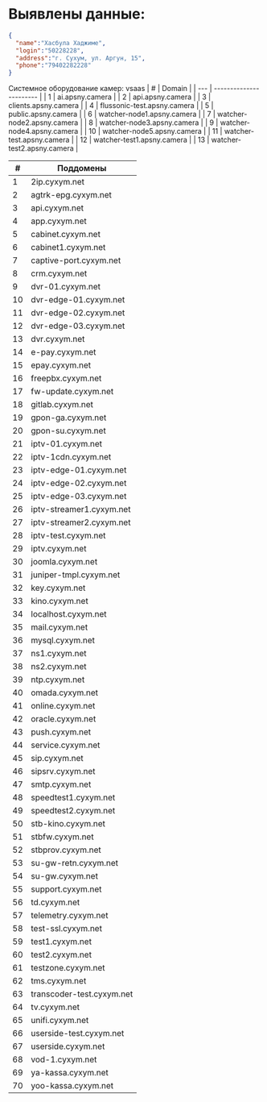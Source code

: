# Выявлены данные:
```json
{
  "name":"Хасбула Хаджиме",
  "login":"50228228",
  "address":"г. Сухум, ул. Аргун, 15",
  "phone":"79402282228"
}
```

Системное оборудование камер: vsaas
| #   | Domain                  |
| --- | ----------------------- |
| 1   | ai.apsny.camera         |
| 2   | api.apsny.camera        |
| 3   | clients.apsny.camera    |
| 4   | flussonic-test.apsny.camera  |
| 5   | public.apsny.camera     |
| 6   | watcher-node1.apsny.camera   |
| 7   | watcher-node2.apsny.camera   |
| 8   | watcher-node3.apsny.camera   |
| 9   | watcher-node4.apsny.camera   |
| 10  | watcher-node5.apsny.camera   |
| 11  | watcher-test.apsny.camera    |
| 12  | watcher-test1.apsny.camera   |
| 13  | watcher-test2.apsny.camera   |

| #   | Поддомены                 |
| --- | ------------------------- |
| 1   | 2ip.cyxym.net             |
| 2   | agtrk-epg.cyxym.net       |
| 3   | api.cyxym.net             |
| 4   | app.cyxym.net             |
| 5   | cabinet.cyxym.net         |
| 6   | cabinet1.cyxym.net        |
| 7   | captive-port.cyxym.net    |
| 8   | crm.cyxym.net             |
| 9   | dvr-01.cyxym.net          |
| 10  | dvr-edge-01.cyxym.net      |
| 11  | dvr-edge-02.cyxym.net      |
| 12  | dvr-edge-03.cyxym.net      |
| 13  | dvr.cyxym.net             |
| 14  | e-pay.cyxym.net           |
| 15  | epay.cyxym.net            |
| 16  | freepbx.cyxym.net         |
| 17  | fw-update.cyxym.net       |
| 18  | gitlab.cyxym.net           |
| 19  | gpon-ga.cyxym.net          |
| 20  | gpon-su.cyxym.net          |
| 21  | iptv-01.cyxym.net          |
| 22  | iptv-1cdn.cyxym.net        |
| 23  | iptv-edge-01.cyxym.net      |
| 24  | iptv-edge-02.cyxym.net      |
| 25  | iptv-edge-03.cyxym.net      |
| 26  | iptv-streamer1.cyxym.net    |
| 27  | iptv-streamer2.cyxym.net    |
| 28  | iptv-test.cyxym.net         |
| 29  | iptv.cyxym.net              |
| 30  | joomla.cyxym.net            |
| 31  | juniper-tmpl.cyxym.net      |
| 32  | key.cyxym.net               |
| 33  | kino.cyxym.net              |
| 34  | localhost.cyxym.net         |
| 35  | mail.cyxym.net              |
| 36  | mysql.cyxym.net             |
| 37  | ns1.cyxym.net               |
| 38  | ns2.cyxym.net               |
| 39  | ntp.cyxym.net               |
| 40  | omada.cyxym.net             |
| 41  | online.cyxym.net            |
| 42  | oracle.cyxym.net            |
| 43  | push.cyxym.net              |
| 44  | service.cyxym.net           |
| 45  | sip.cyxym.net               |
| 46  | sipsrv.cyxym.net            |
| 47  | smtp.cyxym.net              |
| 48  | speedtest1.cyxym.net         |
| 49  | speedtest2.cyxym.net         |
| 50  | stb-kino.cyxym.net          |
| 51  | stbfw.cyxym.net             |
| 52  | stbprov.cyxym.net           |
| 53  | su-gw-retn.cyxym.net        |
| 54  | su-gw.cyxym.net             |
| 55  | support.cyxym.net           |
| 56  | td.cyxym.net                |
| 57  | telemetry.cyxym.net         |
| 58  | test-ssl.cyxym.net           |
| 59  | test1.cyxym.net             |
| 60  | test2.cyxym.net             |
| 61  | testzone.cyxym.net          |
| 62  | tms.cyxym.net               |
| 63  | transcoder-test.cyxym.net   |
| 64  | tv.cyxym.net                |
| 65  | unifi.cyxym.net             |
| 66  | userside-test.cyxym.net     |
| 67  | userside.cyxym.net          |
| 68  | vod-1.cyxym.net             |
| 69  | ya-kassa.cyxym.net          |
| 70  | yoo-kassa.cyxym.net         |
